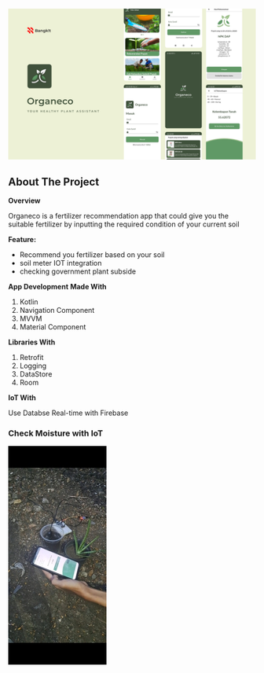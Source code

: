 ![image](https://github.com/amarsh30/Organeco/blob/FragmentUI/Assets/header%20mockup.png?raw=true)
## About The Project
<b>Overview</b>
<p>Organeco is a fertilizer recommendation app that could give you the suitable fertilizer by inputting the required condition of your current soil</p>

<b>Feature:</b>
- Recommend you fertilizer based on your soil
- soil meter IOT integration
- checking government plant subside 

<b>App Development</b>
<b>Made With</b>
1. Kotlin
2. Navigation Component
3. MVVM
4. Material Component

<b>Libraries With</b>
1. Retrofit
2. Logging
3. DataStore
4. Room

<b>IoT With</b>
<p> Use Databse Real-time with Firebase</p>

### Check Moisture with IoT
![image](https://github.com/amarsh30/Organeco/blob/FragmentUI/Assets/iot.jpg?raw=true)

